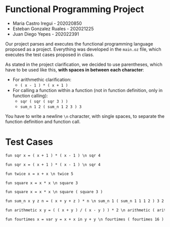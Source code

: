 # Functional Programming Project

- Maria Castro Iregui - 202020850 
- Esteban Gonzalez Ruales - 202021225
- Juan Diego Yepes - 202022391

Our project parses and executes the functional programming language proposed as a project. Everything was developed in the `main.oz` file, which executes the test cases proposed in class. 

As stated in the project clarification, we decided to use parentheses, which have to be used like this, **with spaces in between each character**:

- For arithmethic clarification: 
    - `( x - 1 ) * ( x + 1 )`
- For calling a function within a function (not in function definition, only in function calling): 
    - `sqr ( sqr ( sqr 3 ) )`
    - `sum_n 1 2 ( sum_n 1 2 3 ) 3`

You have to write a newline `\n` character, with single spaces, to separate the function definition and function call.

# Test Cases

```txt
fun sqr x = ( x + 1 ) * ( x - 1 ) \n sqr 4
```

```txt
fun	sqr	x =	( x + 1 ) *	( x - 1 ) \n sqr 4
```

```txt
fun	twice x	= x	+ x \n twice 5
```

```txt
fun square x = x * x \n square 3
```

```txt
fun square x = x * x \n square ( square 3 )
```

```txt
fun sum_n x y z n = ( x + y + z ) * n \n sum_n 1 ( sum_n 1 1 1 2 ) 3 2
```

```txt
fun arithmetic x y = ( ( x + y ) / ( x - y ) ) * 2 \n arithmetic ( arithmetic 5 6 ) ( arithmetic 2 11 )
```

```txt
fun fourtimes x = var y = x + x in y + y \n fourtimes ( fourtimes 16 )
```
